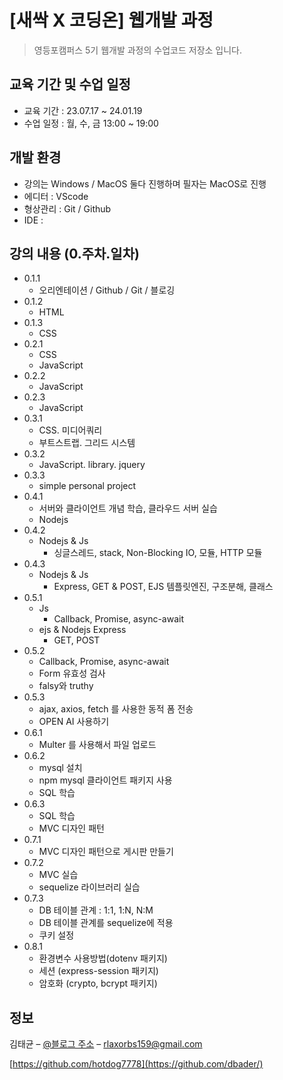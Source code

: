 # [새싹 X 코딩온] 웹개발 과정

> 영등포캠퍼스 5기 웹개발 과정의 수업코드 저장소 입니다.

## 교육 기간 및 수업 일정

- 교육 기간 : 23.07.17 ~ 24.01.19
- 수업 일정 : 월, 수, 금 13:00 ~ 19:00

## 개발 환경

- 강의는 Windows / MacOS 둘다 진행하며 필자는 MacOS로 진행
- 에디터 : VScode
- 형상관리 : Git / Github
- IDE :

## 강의 내용 (0.주차.일차)

- 0.1.1
  - 오리엔테이션 / Github / Git / 블로깅
- 0.1.2
  - HTML
- 0.1.3
  - CSS
- 0.2.1
  - CSS
  - JavaScript
- 0.2.2
  - JavaScript
- 0.2.3
  - JavaScript
- 0.3.1
  - CSS. 미디어쿼리
  - 부트스트랩. 그리드 시스템
- 0.3.2
  - JavaScript. library. jquery
- 0.3.3
  - simple personal project
- 0.4.1
  - 서버와 클라이언트 개념 학습, 클라우드 서버 실습
  - Nodejs
- 0.4.2
  - Nodejs & Js
    - 싱글스레드, stack, Non-Blocking IO, 모듈, HTTP 모듈
- 0.4.3
  - Nodejs & Js
    - Express, GET & POST, EJS 템플릿엔진, 구조분해, 클래스
- 0.5.1
  - Js
    - Callback, Promise, async-await
  - ejs & Nodejs Express
    - GET, POST
- 0.5.2
  - Callback, Promise, async-await
  - Form 유효성 검사
  - falsy와 truthy
- 0.5.3
  - ajax, axios, fetch 를 사용한 동적 폼 전송
  - OPEN AI 사용하기
- 0.6.1
  - Multer 를 사용해서 파일 업로드
- 0.6.2
  - mysql 설치
  - npm mysql 클라이언트 패키지 사용
  - SQL 학습
- 0.6.3
  - SQL 학습
  - MVC 디자인 패턴
- 0.7.1
  - MVC 디자인 패턴으로 게시판 만들기
- 0.7.2
  - MVC 실습
  - sequelize 라이브러리 실습
- 0.7.3
  - DB 테이블 관계 : 1:1, 1:N, N:M
  - DB 테이블 관계를 sequelize에 적용
  - 쿠키 설정
- 0.8.1
  - 환경변수 사용방법(dotenv 패키지)
  - 세션 (express-session 패키지)
  - 암호화 (crypto, bcrypt 패키지)

## 정보

김태균 – [@블로그 주소](https://dksl00.tistory.com/) – rlaxorbs159@gmail.com

[https://github.com/hotdog7778](https://github.com/dbader/)
